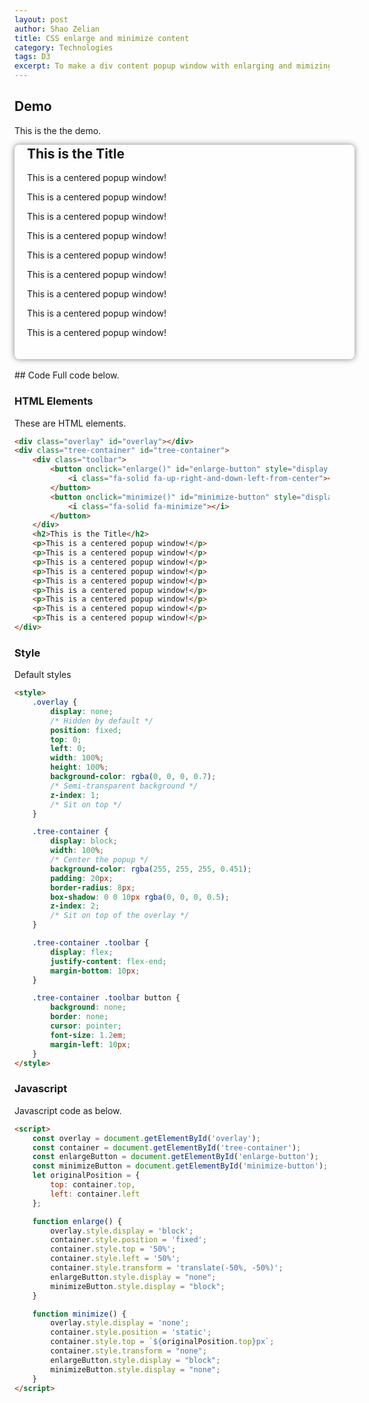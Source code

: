 ```yaml
---
layout: post
author: Shao Zelian
title: CSS enlarge and minimize content
category: Technologies
tags: D3
excerpt: To make a div content popup window with enlarging and mimizing functions.
---
```


<style>
    .overlay {
        display: none;
        /* Hidden by default */
        position: fixed;
        top: 0;
        left: 0;
        width: 100%;
        height: 100%;
        background-color: rgba(0, 0, 0, 0.7);
        /* Semi-transparent background */
        z-index: 1;
        /* Sit on top */
    }

    .tree-container {
        display: block;
        width: 100%;
        /* Center the popup */
        background-color: rgba(255, 255, 255, 0.451);
        padding: 20px;
        border-radius: 8px;
        box-shadow: 0 0 10px rgba(0, 0, 0, 0.5);
        z-index: 2;
        /* Sit on top of the overlay */
    }

    .tree-container .toolbar {
        display: flex;
        justify-content: flex-end;
        margin-bottom: 10px;
    }

    .tree-container .toolbar button {
        background: none;
        border: none;
        cursor: pointer;
        font-size: 1.2em;
        margin-left: 10px;
    }

    .tree-container h2 {
        margin-top: -30px !important;
    }

</style>

## Demo
This is the the demo.

<div class="overlay" id="overlay"></div>
<div class="tree-container" id="tree-container">
    <div class="toolbar">
        <button onclick="enlarge()" id="enlarge-button" style="display: block;">
            <i class="fa-solid fa-up-right-and-down-left-from-center"></i>
        </button>
        <button onclick="minimize()" id="minimize-button" style="display: none;">
            <i class="fa-solid fa-minimize"></i>
        </button>
    </div>
    <h2>This is the Title</h2>
    <p>This is a centered popup window!</p>
    <p>This is a centered popup window!</p>
    <p>This is a centered popup window!</p>
    <p>This is a centered popup window!</p>
    <p>This is a centered popup window!</p>
    <p>This is a centered popup window!</p>
    <p>This is a centered popup window!</p>
    <p>This is a centered popup window!</p>
    <p>This is a centered popup window!</p>
</div>

<script>
    const overlay = document.getElementById('overlay');
    const container = document.getElementById('tree-container');
    const enlargeButton = document.getElementById('enlarge-button');
    const minimizeButton = document.getElementById('minimize-button');
    let originalPosition = {
        top: container.top,
        left: container.left
    };

    function enlarge() {
        overlay.style.display = 'block';
        container.style.position = 'fixed';
        container.style.top = '50%';
        container.style.left = '50%';
        container.style.transform = 'translate(-50%, -50%)';
        enlargeButton.style.display = "none";
        minimizeButton.style.display = "block";
    }

    function minimize() {
        overlay.style.display = 'none';
        container.style.position = 'static';
        container.style.top = `${originalPosition.top}px`;
        container.style.transform = "none";
        enlargeButton.style.display = "block";
        minimizeButton.style.display = "none";
    } 
</script>
<br/>
## Code
Full code below.

### HTML Elements

These are HTML elements.

```html
<div class="overlay" id="overlay"></div>
<div class="tree-container" id="tree-container">
    <div class="toolbar">
        <button onclick="enlarge()" id="enlarge-button" style="display: block;">
            <i class="fa-solid fa-up-right-and-down-left-from-center"></i>
        </button>
        <button onclick="minimize()" id="minimize-button" style="display: none;">
            <i class="fa-solid fa-minimize"></i>
        </button>
    </div>
    <h2>This is the Title</h2>
    <p>This is a centered popup window!</p>
    <p>This is a centered popup window!</p>
    <p>This is a centered popup window!</p>
    <p>This is a centered popup window!</p>
    <p>This is a centered popup window!</p>
    <p>This is a centered popup window!</p>
    <p>This is a centered popup window!</p>
    <p>This is a centered popup window!</p>
    <p>This is a centered popup window!</p>
</div>
```

### Style
Default styles

```html
<style>
    .overlay {
        display: none;
        /* Hidden by default */
        position: fixed;
        top: 0;
        left: 0;
        width: 100%;
        height: 100%;
        background-color: rgba(0, 0, 0, 0.7);
        /* Semi-transparent background */
        z-index: 1;
        /* Sit on top */
    }

    .tree-container {
        display: block;
        width: 100%;
        /* Center the popup */
        background-color: rgba(255, 255, 255, 0.451);
        padding: 20px;
        border-radius: 8px;
        box-shadow: 0 0 10px rgba(0, 0, 0, 0.5);
        z-index: 2;
        /* Sit on top of the overlay */
    }

    .tree-container .toolbar {
        display: flex;
        justify-content: flex-end;
        margin-bottom: 10px;
    }

    .tree-container .toolbar button {
        background: none;
        border: none;
        cursor: pointer;
        font-size: 1.2em;
        margin-left: 10px;
    }
</style>
```

### Javascript
Javascript code as below.
```html
<script>
    const overlay = document.getElementById('overlay');
    const container = document.getElementById('tree-container');
    const enlargeButton = document.getElementById('enlarge-button');
    const minimizeButton = document.getElementById('minimize-button');
    let originalPosition = {
        top: container.top,
        left: container.left
    };

    function enlarge() {
        overlay.style.display = 'block';
        container.style.position = 'fixed';
        container.style.top = '50%';
        container.style.left = '50%';
        container.style.transform = 'translate(-50%, -50%)';
        enlargeButton.style.display = "none";
        minimizeButton.style.display = "block";
    }

    function minimize() {
        overlay.style.display = 'none';
        container.style.position = 'static';
        container.style.top = `${originalPosition.top}px`;
        container.style.transform = "none";
        enlargeButton.style.display = "block";
        minimizeButton.style.display = "none";
    } 
</script>
```